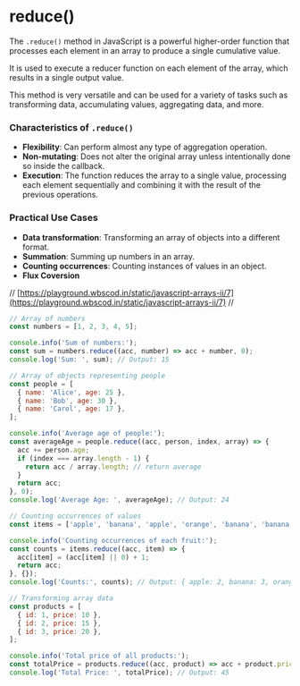 # reduce()


The `.reduce()` method in JavaScript is a powerful higher-order function that processes each element in an array to produce a single cumulative value.

It is used to execute a reducer function on each element of the array, which results in a single output value.

This method is very versatile and can be used for a variety of tasks such as transforming data, accumulating values, aggregating data, and more.

### Characteristics of `.reduce()`

- **Flexibility**: Can perform almost any type of aggregation operation.
- **Non-mutating**: Does not alter the original array unless intentionally done so inside the callback.
- **Execution**: The function reduces the array to a single value, processing each element sequentially and combining it with the result of the previous operations.

### Practical Use Cases

- **Data transformation**: Transforming an array of objects into a different format.
- **Summation**: Summing up numbers in an array.
- **Counting occurrences**: Counting instances of values in an object.
- **Flux Coversion**


//
[https://playground.wbscod.in/static/javascript-arrays-ii/7](https://playground.wbscod.in/static/javascript-arrays-ii/7)
//

```javascript
// Array of numbers
const numbers = [1, 2, 3, 4, 5];

console.info('Sum of numbers:');
const sum = numbers.reduce((acc, number) => acc + number, 0);
console.log('Sum: ', sum); // Output: 15

// Array of objects representing people
const people = [
  { name: 'Alice', age: 25 },
  { name: 'Bob', age: 30 },
  { name: 'Carol', age: 17 },
];

console.info('Average age of people:');
const averageAge = people.reduce((acc, person, index, array) => {
  acc += person.age;
  if (index === array.length - 1) {
    return acc / array.length; // return average
  }
  return acc;
}, 0);
console.log('Average Age: ', averageAge); // Output: 24

// Counting occurrences of values
const items = ['apple', 'banana', 'apple', 'orange', 'banana', 'banana'];

console.info('Counting occurrences of each fruit:');
const counts = items.reduce((acc, item) => {
  acc[item] = (acc[item] || 0) + 1;
  return acc;
}, {});
console.log('Counts:', counts); // Output: { apple: 2, banana: 3, orange: 1 }

// Transforming array data
const products = [
  { id: 1, price: 10 },
  { id: 2, price: 15 },
  { id: 3, price: 20 },
];

console.info('Total price of all products:');
const totalPrice = products.reduce((acc, product) => acc + product.price, 0);
console.log('Total Price: ', totalPrice); // Output: 45
```

